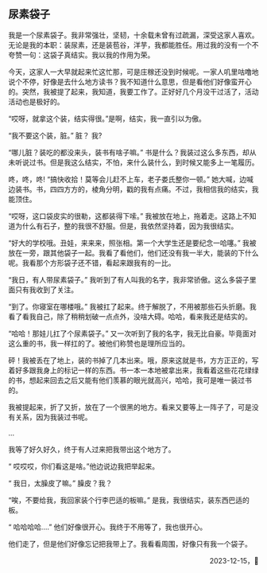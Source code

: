 ## 尿素袋子
我是一个尿素袋子。我非常强壮，坚韧，十余载未曾有过疏漏，深受这家人喜欢。无论是我的本职：装尿素，还是装苞谷，洋芋，我都能胜任。用过我的没有一个不夸赞一句：这袋子真结实。我以我的作用为荣。

今天，这家人一大早就起来忙这忙那，可是庄稼还没到时候呢。一家人叽里咕噜地说个不停，好像是去什么地方读书？我不知道什么意思，但是看他们好像蛮开心的。突然，我被提了起来，我知道，我要工作了。正好好几个月没干过活了，活动活动也是极好的。

“哎呀，就拿这个装，结实得很。”是啊，结实，我一直引以为傲。

“我不要这个装，脏。” 脏？ 我?

“哪儿脏？装吃的都没来头，装书有啥子嘛。” 书是什么？我装过这么多东西，却从未听说过书。但是我这么结实，不怕，来什么装什么，到时候又能多上一笔履历。

咚，咚，咚! “搞快收拾！莫等会儿赶不上车，老子娄氏整你一顿。” 她大喊，边喊边装书。书，四四方方的，棱角分明，戳的我有点痛。不过，我相信我的结实，我能顶住。

“哎呀，这口袋皮实的很勒，这都装得下嗦。” 我被放在地上，拖着走。这路上不知道为什么有石子，整的我很不舒服。但是，我依然坚持着，因为我很结实。

“好大的学校哦。丑娃，来来来，照张相。第一个大学生还是要纪念一哈噻。” 我被放在一旁，跟其他袋子一起。我看了看他们，他们还没有我一半大，能装的下什么呢。我看那个方形袋子还不错，看起来跟我有的一比。

“我日，有人带尿素袋子。” 我听到了有人叫我的名字，我非常骄傲。这么多袋子里面只有我收到了关注。

“到了。你寝室在哪楼哦。” 我被扛了起来。终于解脱了，不用被那些石头折磨。我看了看我自己，除了稍稍划破一点点外，没啥大碍。哈哈，看来我还是结实的。

“哈哈！那娃儿扛了个尿素袋子。” 又一次听到了我的名字，我无比自豪。毕竟面对这么重的书，我一样扛的了。被他们称赞也是理所应当的。

砰！我被丢在了地上，装的书掉了几本出来。哦，原来这就是书，方方正正的，写着好多跟我身上的标记一样的东西。书一本一本地被拿出来，我看着这些花花绿绿的书，想起来回去之后又能有他们羡慕的眼光就高兴，哈哈，我可是唯一装过书的。

我被提起来，折了又折，放在了一个很黑的地方。看来又要等上一阵子了，可是没有关系，因为我装过书呢。

...

我等了好久好久，终于有人过来把我带出这个地方了。

“ 哎哎哎，你们看这是啥。”他边说边我把举起来。

“ 我日，太臊皮了嘛。” 臊皮？我？

“唉，不要给我，我回家装个行李巴适的板嘛。” 是我，我很结实，装东西巴适的板。

“ 哈哈哈哈....” 他们好像很开心。我终于不用等了，我也很开心。

他们走了，但是他们好像忘记把我带上了。我看看周围，好像只有我一个袋子。

<p align="right">2023-12-15，🐀</p>
